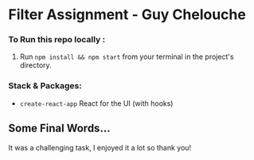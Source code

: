# Filter Assignment - Guy Chelouche

### To Run this repo locally :

1. Run `npm install && npm start` from your terminal in the project's directory.

### Stack & Packages:
- `create-react-app` React for the UI (with hooks)

## Some Final Words...
It was a challenging task, I enjoyed it a lot so thank you!
